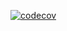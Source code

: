 [![codecov](https://codecov.io/gh/baekteun/Memo-TDD/branch/master/graph/badge.svg?token=M8SWZ1CR7T)](https://codecov.io/gh/baekteun/Memo-TDD)
